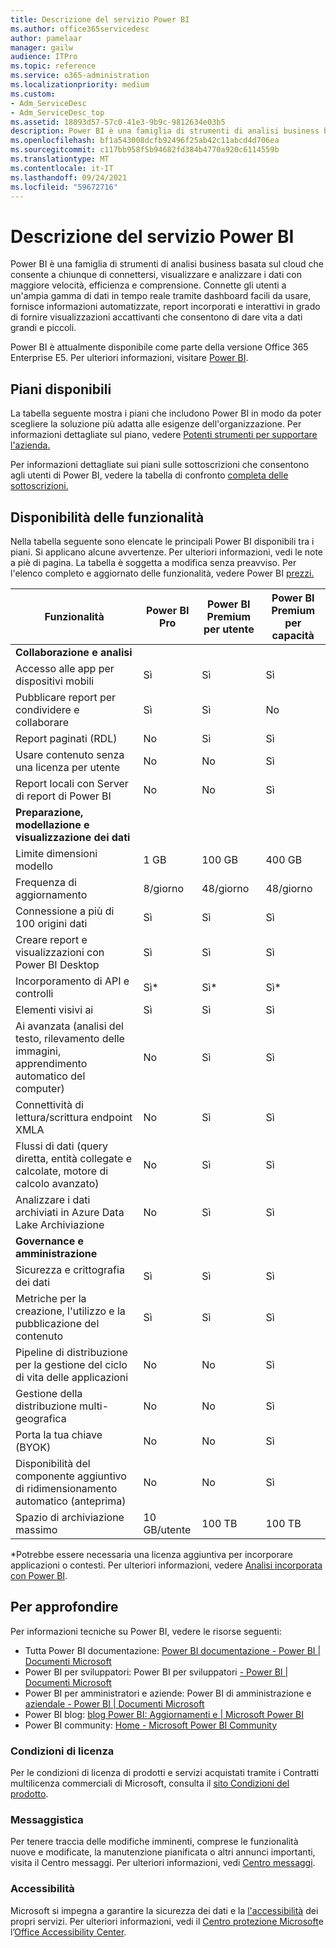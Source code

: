```yaml
---
title: Descrizione del servizio Power BI
ms.author: office365servicedesc
author: pamelaar
manager: gailw
audience: ITPro
ms.topic: reference
ms.service: o365-administration
ms.localizationpriority: medium
ms.custom:
- Adm_ServiceDesc
- Adm_ServiceDesc_top
ms.assetid: 18093d57-57c0-41e3-9b9c-9812634e03b5
description: Power BI è una famiglia di strumenti di analisi business basata sul cloud che consente a chiunque di connettersi, visualizzare e analizzare i dati con maggiore velocità, efficienza e comprensione. Permette agli utenti di connettersi a una vasta gamma di dati dinamici attraverso dashboard intuitive, fornisce report interattivi e offre visualizzazioni molto efficaci.
ms.openlocfilehash: bf1a543008dcfb92496f25ab42c11abcd4d706ea
ms.sourcegitcommit: c117bb958f5b94682fd384b4770a920c6114559b
ms.translationtype: MT
ms.contentlocale: it-IT
ms.lasthandoff: 09/24/2021
ms.locfileid: "59672716"
---
```

# <a name="power-bi-service-description"></a>Descrizione del servizio Power BI

Power BI è una famiglia di strumenti di analisi business basata sul cloud che consente a chiunque di connettersi, visualizzare e analizzare i dati con maggiore velocità, efficienza e comprensione. Connette gli utenti a un'ampia gamma di dati in tempo reale tramite dashboard facili da usare, fornisce informazioni automatizzate, report incorporati e interattivi in grado di fornire visualizzazioni accattivanti che consentono di dare vita a dati grandi e piccoli.

Power BI è attualmente disponibile come parte della versione Office 365 Enterprise E5. Per ulteriori informazioni, visitare [Power BI](https://powerbi.microsoft.com).

## <a name="available-plans"></a>Piani disponibili

La tabella seguente mostra i piani che includono Power BI in modo da poter scegliere la soluzione più adatta alle esigenze dell'organizzazione. Per informazioni dettagliate sul piano, vedere [Potenti strumenti per supportare l'azienda.](https://www.microsoft.com/microsoft-365/enterprise/compare-office-365-plans)

Per informazioni dettagliate sui piani sulle sottoscrizioni che consentono agli utenti di Power BI, vedere la tabella di confronto [completa delle sottoscrizioni.](https://www.microsoft.com/microsoft-365/compare-microsoft-365-enterprise-plans)

## <a name="feature-availability"></a>Disponibilità delle funzionalità

Nella tabella seguente sono elencate le principali Power BI disponibili tra i piani. Si applicano alcune avvertenze. Per ulteriori informazioni, vedi le note a piè di pagina. La tabella è soggetta a modifica senza preavviso. Per l'elenco completo e aggiornato delle funzionalità, vedere Power BI [prezzi.](https://powerbi.microsoft.com/pricing/)

| Funzionalità | Power BI Pro | Power BI Premium per utente | Power BI Premium per capacità |
|---------|--------------|---------------------------|-------------------------------|
| **Collaborazione e analisi** | | | |
| Accesso alle app per dispositivi mobili | Sì | Sì | Sì |
| Pubblicare report per condividere e collaborare | Sì | Sì | No |
| Report paginati (RDL) | No | Sì | Sì |
| Usare contenuto senza una licenza per utente | No | No | Sì |
| Report locali con Server di report di Power BI | No | No | Sì |
| **Preparazione, modellazione e visualizzazione dei dati** | | | |
| Limite dimensioni modello | 1 GB | 100 GB | 400 GB |
| Frequenza di aggiornamento | 8/giorno | 48/giorno | 48/giorno |
| Connessione a più di 100 origini dati | Sì | Sì | Sì |
| Creare report e visualizzazioni con Power BI Desktop | Sì | Sì | Sì |
| Incorporamento di API e controlli | Sì* | Sì* | Sì* |
| Elementi visivi ai | Sì | Sì | Sì |
| Ai avanzata (analisi del testo, rilevamento delle immagini, apprendimento automatico del computer) | No | Sì | Sì |
| Connettività di lettura/scrittura endpoint XMLA | No | Sì | Sì |
| Flussi di dati (query diretta, entità collegate e calcolate, motore di calcolo avanzato) | No | Sì | Sì |
| Analizzare i dati archiviati in Azure Data Lake Archiviazione | No | Sì | Sì |
| **Governance e amministrazione** | | | |
| Sicurezza e crittografia dei dati | Sì | Sì | Sì |
| Metriche per la creazione, l'utilizzo e la pubblicazione del contenuto | Sì | Sì | Sì |
| Pipeline di distribuzione per la gestione del ciclo di vita delle applicazioni | No | No | Sì |
| Gestione della distribuzione multi-geografica | No | No | Sì |
| Porta la tua chiave (BYOK) | No | No | Sì |
| Disponibilità del componente aggiuntivo di ridimensionamento automatico (anteprima) | No | No | Sì |
| Spazio di archiviazione massimo | 10 GB/utente | 100 TB | 100 TB |

*Potrebbe essere necessaria una licenza aggiuntiva per incorporare applicazioni o contesti. Per ulteriori informazioni, vedere [Analisi incorporata con Power BI](/power-bi/developer/embedded/embedding).

## <a name="learn-more"></a>Per approfondire

Per informazioni tecniche su Power BI, vedere le risorse seguenti:

- Tutta Power BI documentazione: [Power BI documentazione - Power BI | Documenti Microsoft](/power-bi/)
- Power BI per sviluppatori: Power BI per sviluppatori [- Power BI | Documenti Microsoft](/power-bi/developer/)
- Power BI per amministratori e aziende: Power BI di amministrazione e [aziendale - Power BI | Documenti Microsoft](/power-bi/admin/)
- Power BI blog: [blog Power BI: Aggiornamenti e | Microsoft Power BI](https://powerbi.microsoft.com/blog/)
- Power BI community: [Home - Microsoft Power BI Community](https://community.powerbi.com/)

### <a name="licensing-terms"></a>Condizioni di licenza

Per le condizioni di licenza di prodotti e servizi acquistati tramite i Contratti multilicenza commerciali di Microsoft, consulta il [sito Condizioni del prodotto](https://www.microsoft.com/licensing/terms/). 

### <a name="messaging"></a>Messaggistica

Per tenere traccia delle modifiche imminenti, comprese le funzionalità nuove e modificate, la manutenzione pianificata o altri annunci importanti, visita il Centro messaggi. Per ulteriori informazioni, vedi [Centro messaggi](/microsoft-365/admin/manage/message-center).

### <a name="accessibility"></a>Accessibilità

Microsoft si impegna a garantire la sicurezza dei dati e la [l'accessibilità](https://www.microsoft.com/trust-center/compliance/accessibility) dei propri servizi. Per ulteriori informazioni, vedi il [Centro protezione Microsoft](https://www.microsoft.com/trust-center)e l’[Office Accessibility Center](https://support.microsoft.com/office/office-accessibility-center-resources-for-people-with-disabilities-ecab0fcf-d143-4fe8-a2ff-6cd596bddc6d).

